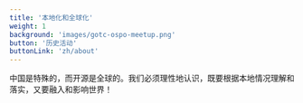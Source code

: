 ```yaml
---
title: '本地化和全球化'
weight: 1
background: 'images/gotc-ospo-meetup.png'
button: '历史活动'
buttonLink: 'zh/about'
---
```


中国是特殊的，而开源是全球的。我们必须理性地认识，既要根据本地情况理解和落实，又要融入和影响世界！